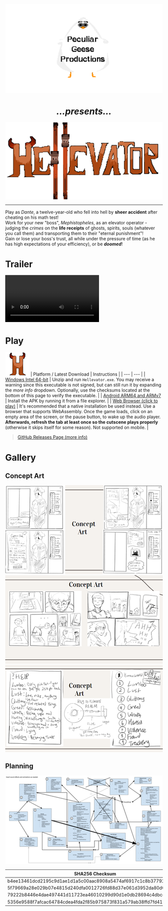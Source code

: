 ![Peculiar Geese Productions](assets/Goose.png)

<div style="text-align: center"><h1><em>...presents...</em></h1></div>

![Hellevator](assets/gamelogo.png)

___

Play as *Dante*, a twelve-year-old who fell into hell by **sheer accident** after cheating on his math test!  
Work for your new "boss", *Mephistopheles*, as an elevator operator - judging the *crimes* on the **life receipts** of ghosts, spirits, souls (whatever you call them) and transporting them to their "eternal punishment"!  
Gain or lose your boss's trust, all while under the pressure of time (as he has high expectations of your efficiency), or be ***doomed***!

# Trailer

<video src="https://raw.githubusercontent.com/ObjectOops/Hellevator/gh-pages/assets/Hellevator_Trailer.mp4" style="max-width: 100%" controls></video>

# Play
![Icon.](assets/Icon.png)
| Platform / Latest Download | Instructions |
| --- | --- |
| [Windows Intel 64-bit](https://github.com/ObjectOops/Hellevator/releases/download/v1.0.0/Hellevator_Windows_Intel64.zip) | Unzip and run `Hellevator.exe`. You may receive a warning since this executable is not signed, but can still run it by expanding the *more info* dropdown. Optionally, use the checksums located at the bottom of this page to verify the executable. |
| [Android ARM64 and ARMv7](https://github.com/ObjectOops/Hellevator/releases/download/v1.0.0/Hellevator_Android.apk) | Install the APK by running it from a file explorer. |
| [Web Browser (click to play)](./play) | It's recommended that a native installation be used instead. Use a browser that supports WebAssembly. Once the game loads, click on an empty area of the screen, or the pause button, to wake up the audio player. **Afterwards, refresh the tab at least once so the cutscene plays properly** (otherwise it skips itself for some reason). Not supported on mobile. |
> [GitHub Releases Page (more info)](https://github.com/ObjectOops/Hellevator/releases)

# Gallery
## Concept Art
![Concept art #1.](assets/ca1.png)
![Concept art #2.](assets/ca2.png)
![Concept art #3.](assets/ca3.png)
## Planning
![Diagram.](assets/Hellevator%20Process%20Diagram%20Updated.png)

| SHA256 Checksum | File |
| --- | --- |
| b4ee13461dcd2195c9d1ae1d1a5c00aac8908a5474af6917c1c8b37792f46f20 |  `Hellevator_Android.apk` |
| 5f79669a28e029b07e4815d240dfa0012726fd88d37e061d3952da80d07cabc3 |  `Hellevator_Windows_Intel64.zip` |
| 79222b8446e4dae497441d11723ea46010299d90d1e0db28694c4dbccdf20a4d |  `Hellevator_WebAssembly.zip` |
| 5356e9588f7afcac64784cdea4fda2f85b975873f831a579ab38ffd7fd41c33a |  `Hellevator_WebAssembly_Fallback.zip` |
